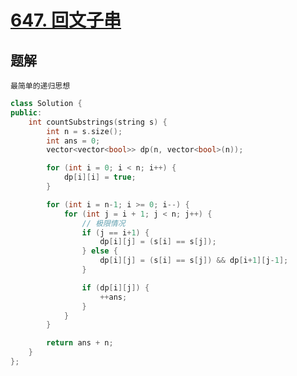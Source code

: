 # [647. 回文子串](https://leetcode.cn/problems/palindromic-substrings/?envType=problem-list-v2&envId=2cktkvj)  
## 题解  
`最简单的递归思想`
```cpp  
class Solution {
public:
    int countSubstrings(string s) {
        int n = s.size();
        int ans = 0;
        vector<vector<bool>> dp(n, vector<bool>(n));

        for (int i = 0; i < n; i++) {
            dp[i][i] = true;
        }

        for (int i = n-1; i >= 0; i--) {
            for (int j = i + 1; j < n; j++) {
                // 极限情况
                if (j == i+1) {
                    dp[i][j] = (s[i] == s[j]);
                } else {
                    dp[i][j] = (s[i] == s[j]) && dp[i+1][j-1];
                }

                if (dp[i][j]) {
                    ++ans;
                }
            }
        }

        return ans + n;
    }
};
```
